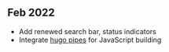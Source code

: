 ## Feb 2022

* Add renewed search bar, status indicators
* Integrate [hugo pipes](https://gohugo.io/hugo-pipes/js/) for JavaScript building
